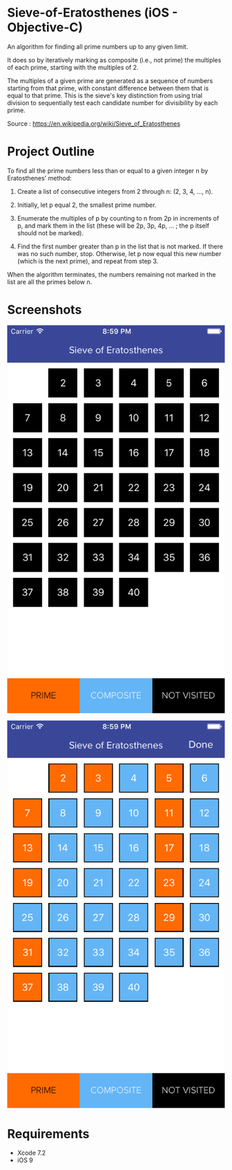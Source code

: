 # Sieve-of-Eratosthenes (iOS - Objective-C)

An algorithm for finding all prime numbers up to any given limit.

It does so by iteratively marking as composite (i.e., not prime) the multiples of each prime, starting with the multiples of 2.

The multiples of a given prime are generated as a sequence of numbers starting from that prime, with constant difference between them that is equal to that prime. This is the sieve's key distinction from using trial division to sequentially test each candidate number for divisibility by each prime.

Source : https://en.wikipedia.org/wiki/Sieve_of_Eratosthenes


# Project Outline


To find all the prime numbers less than or equal to a given integer n by Eratosthenes' method:

1. Create a list of consecutive integers from 2 through n: (2, 3, 4, ..., n).

2. Initially, let p equal 2, the smallest prime number.

3. Enumerate the multiples of p by counting to n from 2p in increments of p, and mark them in the list (these will be 2p, 3p, 4p, ... ; the p itself should not be marked).

4. Find the first number greater than p in the list that is not marked. If there was no such number, stop. Otherwise, let p now equal this new number (which is the next prime), and repeat from step 3.

When the algorithm terminates, the numbers remaining not marked in the list are all the primes below n.


# Screenshots

![](Screenshots/image1.png) 



![](Screenshots/image2.png) 

# Requirements

- Xcode 7.2
- iOS 9


